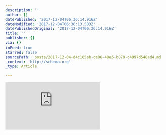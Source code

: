 ```yaml
---
description: ''
author: []
datePublished: '2017-12-04T06:36:14.916Z'
dateModified: '2017-12-04T06:36:13.583Z'
datePublishedOriginal: '2017-12-04T06:36:14.916Z'
title: ''
publisher: {}
via: {}
inFeed: true
starred: false
sourcePath: _posts/2017-12-04-d4c165ab-ce06-48e5-b879-c4997d548ad4.md
_context: 'http://schema.org'
_type: Article

---
```

![](https://the-grid-user-content.s3-us-west-2.amazonaws.com/61fa6f1a-5be7-4a80-9dde-80c1ccc67638.htm)
